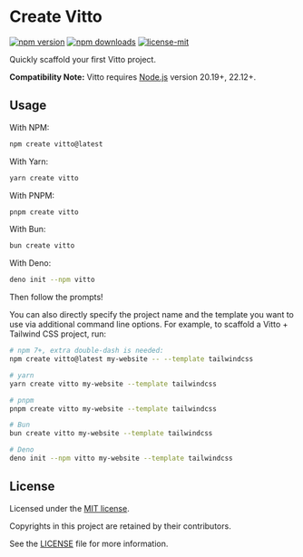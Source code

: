 # Create Vitto

[![npm version](https://img.shields.io/npm/v/create-vitto)](https://www.npmjs.com/package/create-vitto)
[![npm downloads](https://img.shields.io/npm/dm/create-vitto)](https://www.npmjs.com/package/create-vitto)
[![license-mit](https://img.shields.io/badge/License-MIT-greens.svg)][license-mit]

Quickly scaffold your first Vitto project.

**Compatibility Note:**
Vitto requires [Node.js](https://nodejs.org/en/) version 20.19+, 22.12+.

## Usage

With NPM:

```bash
npm create vitto@latest
```

With Yarn:

```bash
yarn create vitto
```

With PNPM:

```bash
pnpm create vitto
```

With Bun:

```bash
bun create vitto
```

With Deno:

```bash
deno init --npm vitto
```

Then follow the prompts!

You can also directly specify the project name and the template you want to use via additional
command line options. For example, to scaffold a Vitto + Tailwind CSS project, run:

```bash
# npm 7+, extra double-dash is needed:
npm create vitto@latest my-website -- --template tailwindcss

# yarn
yarn create vitto my-website --template tailwindcss

# pnpm
pnpm create vitto my-website --template tailwindcss

# Bun
bun create vitto my-website --template tailwindcss

# Deno
deno init --npm vitto my-website --template tailwindcss
```

## License

Licensed under the [MIT license][license-mit].

Copyrights in this project are retained by their contributors.

See the [LICENSE][license-mit] file for more information.

[license-mit]: https://github.com/riipandi/vitto/blob/main/LICENSE

